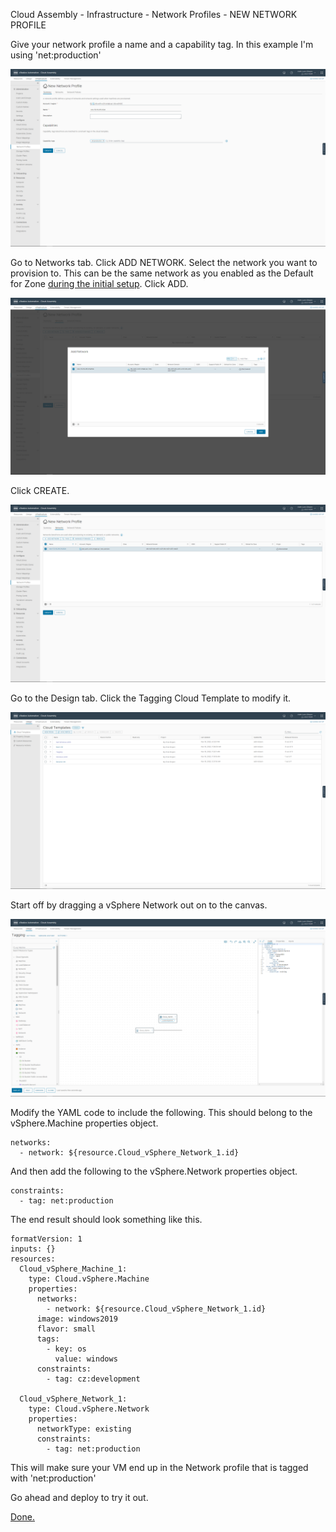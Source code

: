 Cloud Assembly - Infrastructure - Network Profiles - NEW NETWORK PROFILE



Give your network profile a name and a capability tag. In this example I'm using 'net:production'

![image-20221121100436532](./assets/images/networkprofiles/image-20221121100436532.png)

Go to Networks tab. Click ADD NETWORK. Select the network you want to provision to. This can be the same network as you enabled as the Default for Zone [during the initial setup](/aria-automation/initial-setup.md). Click ADD.

![image-20221121095931671](./assets/images/networkprofiles/image-20221121095931671.png)

Click CREATE.

![image-20221121100401852](./assets/images/networkprofiles/image-20221121100401852.png)

Go to the Design tab. Click the Tagging Cloud Template to modify it.

![image-20221121100649654](./assets/images/networkprofiles/image-20221121100649654.png)

Start off by dragging a vSphere Network out on to the canvas.

![image-20221121101201161](./assets/images/networkprofiles/image-20221121101201161.png)

Modify the YAML code to include the following. This should belong to the vSphere.Machine properties object. 

```
networks:
  - network: ${resource.Cloud_vSphere_Network_1.id}
```

And then add the following to the vSphere.Network properties object.

```
constraints: 
  - tag: net:production
```

The end result should look something like this.

```
formatVersion: 1
inputs: {}
resources:
  Cloud_vSphere_Machine_1:
    type: Cloud.vSphere.Machine
    properties:
      networks:
        - network: ${resource.Cloud_vSphere_Network_1.id}
      image: windows2019
      flavor: small
      tags:
        - key: os
          value: windows
      constraints:
        - tag: cz:development

  Cloud_vSphere_Network_1:
    type: Cloud.vSphere.Network
    properties:
      networkType: existing
      constraints: 
        - tag: net:production
```

This will make sure your VM end up in the Network profile that is tagged with 'net:production'

Go ahead and deploy to try it out.

[Done.](https://larols.github.io/vmware-aria/)
